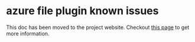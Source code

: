 # azure file plugin known issues

This doc has been moved to the project website. Checkout [this page](http://kubernetes-sigs.github.io/cloud-provider-azure/faq/known-issues/azurefile/) to get more information.
